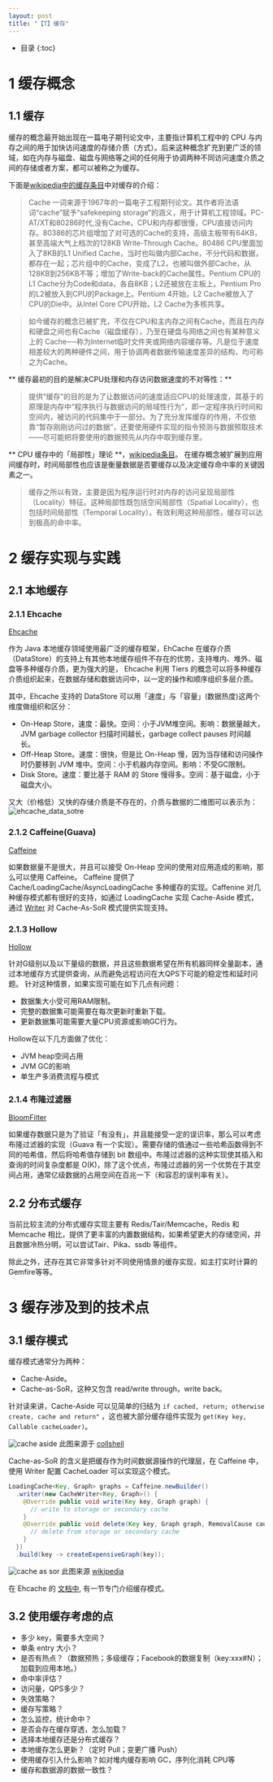 ```yaml
---
layout: post
title: "【T】缓存"
---
```


* 目录
{:toc}


# 1 缓存概念
## 1.1 缓存

缓存的概念最开始出现在一篇电子期刊论文中，主要指计算机工程中的 CPU 与内存之间的用于加快访问速度的存储介质（方式）。后来这种概念扩充到更广泛的领域，如在内存与磁盘、磁盘与网络等之间的任何用于协调两种不同访问速度介质之间的存储或者方案，都可以被称之为缓存。


下面是[wikipedia中的缓存条目](https://zh.wikipedia.org/wiki/%E7%BC%93%E5%AD%98)中对缓存的介绍：

> Cache 一词来源于1967年的一篇电子工程期刊论文。其作者将法语词“cache”赋予“safekeeping storage”的涵义，用于计算机工程领域。PC-AT/XT和80286时代,没有Cache，CPU和内存都很慢，CPU直接访问内存。80386的芯片组增加了对可选的Cache的支持，高级主板带有64KB，甚至高端大气上档次的128KB Write-Through Cache。80486 CPU里面加入了8KB的L1 Unified Cache，当时也叫做内部Cache，不分代码和数据，都存在一起；芯片组中的Cache，变成了L2，也被叫做外部Cache，从128KB到256KB不等；增加了Write-back的Cache属性。Pentium CPU的L1 Cache分为Code和data，各自8KB；L2还被放在主板上。Pentium Pro的L2被放入到CPU的Package上。Pentium 4开始，L2 Cache被放入了CPU的Die中。从Intel Core CPU开始，L2 Cache为多核共享。

> 如今缓存的概念已被扩充，不仅在CPU和主内存之间有Cache，而且在内存和硬盘之间也有Cache（磁盘缓存），乃至在硬盘与网络之间也有某种意义上的 Cache──称为Internet临时文件夹或网络内容缓存等。凡是位于速度相差较大的两种硬件之间，用于协调两者数据传输速度差异的结构，均可称之为Cache。



** 缓存最初的目的是解决CPU处理和内存访问数据速度的不对等性：**

> 提供“缓存”的目的是为了让数据访问的速度适应CPU的处理速度，其基于的原理是内存中“程序执行与数据访问的局域性行为”，即一定程序执行时间和空间内，被访问的代码集中于一部分。为了充分发挥缓存的作用，不仅依靠“暂存刚刚访问过的数据”，还要使用硬件实现的指令预测与数据预取技术——尽可能把将要使用的数据预先从内存中取到缓存里。


** CPU 缓存中的「局部性」理论 **，[wikipedia条目](https://zh.wikipedia.org/wiki/CPU%E7%BC%93%E5%AD%98)。 在缓存概念被扩展到应用间缓存时，时间局部性也应该是衡量数据是否要缓存以及决定缓存命中率的关键因素之一。

> 缓存之所以有效，主要是因为程序运行时对内存的访问呈现局部性（Locality）特征。这种局部性既包括空间局部性（Spatial Locality），也包括时间局部性（Temporal Locality）。有效利用这种局部性，缓存可以达到极高的命中率。




# 2 缓存实现与实践

## 2.1 本地缓存

### 2.1.1 Ehcache

[Ehcache](http://ehcache.org/)

作为 Java 本地缓存领域使用最广泛的缓存框架，EhCache 在缓存介质（DataStore）的支持上有其他本地缓存组件不存在的优势，支持堆内、堆外、磁盘等多种缓存介质，更为强大的是， Ehcache 利用 Tiers 的概念可以将多种缓存介质组织起来，在数据存储和数据访问中，以一定的操作和顺序组织多层介质。

其中，Ehcache 支持的 DataStore 可以用「速度」与「容量」(数据热度)这两个维度做组织和区分：

* On-Heap Store，速度：最快。空间：小于JVM堆空间。影响：数据量越大，JVM garbage collector 扫描时间越长，garbage collect pauses 时间越长。
* Off-Heap Store。速度：很快，但是比 On-Heap 慢，因为当存储和访问操作时仍要移到 JVM 堆中。空间：小于机器内存空间。影响：不受GC限制。
* Disk Store。速度：要比基于 RAM 的 Store 慢得多。空间：基于磁盘，小于磁盘大小。

又大（价格低）又快的存储介质是不存在的，介质与数据的二维图可以表示为：
![ehcache_data_sotre](../resource/cache/ehcache_data_sotre.png)

### 2.1.2 Caffeine(Guava)

[Caffeine](https://github.com/ben-manes/caffeine/wiki)

如果数据量不是很大，并且可以接受 On-Heap 空间的使用对应用造成的影响，那么可以使用 Caffeine。
Caffeine 提供了 Cache/LoadingCache/AsyncLoadingCache 多种缓存的实现。Caffenine 对几种缓存模式都有很好的支持，如通过 LoadingCache 实现 Cache-Aside 模式，通过 [Writer](https://github.com/ben-manes/caffeine/wiki/Writer) 对 Cache-As-SoR 模式提供实现支持。

### 2.1.3 Hollow

[Hollow](https://github.com/Netflix/hollow)

针对G级别以及以下量级的数据，并且这些数据希望在所有机器同样全量副本，通过本地缓存方式提供查询，从而避免远程访问在大QPS下可能的稳定性和延时问题。
针对这种情景，如果实现可能在如下几点有问题：

* 数据集大小受可用RAM限制。
* 完整的数据集可能需要在每次更新时重新下载。
* 更新数据集可能需要大量CPU资源或影响GC行为。

Hollow在以下几方面做了优化：
* JVM heap空间占用
* JVM GC的影响
* 单生产多消费流程与模式

### 2.1.4 布隆过滤器

[BloomFilter](https://zh.wikipedia.org/zh-hans/%E5%B8%83%E9%9A%86%E8%BF%87%E6%BB%A4%E5%99%A8)

如果缓存数据只是为了验证「有没有」，并且能接受一定的误识率，那么可以考虑布隆过滤器的实现（Guava 有一个实现）。需要存储的值通过一些哈希函数得到不同的哈希值，然后将哈希值存储到 bit 数组中。布隆过滤器的这种实现使其插入和查询的时间复杂度都是 O(K)，除了这个优点，布隆过滤器的另一个优势在于其空间占用，通常亿级数据的占用空间在百兆一下（和容忍的误判率有关）。

## 2.2 分布式缓存

当前比较主流的分布式缓存实现主要有 Redis/Tair/Memcache，Redis 和 Memcache 相比，提供了更丰富的内置数据结构，如果希望更大的存储空间，并且数据冷热分明，可以尝试Tair、Pika、ssdb 等组件。

除此之外，还存在其它非常多针对不同使用情景的缓存实现，如主打实时计算的Gemfire等等。

# 3 缓存涉及到的技术点

## 3.1 缓存模式

缓存模式通常分为两种：
* Cache-Aside。
* Cache-as-SoR，这种又包含 read/write through，write back。

针对读来讲，Cache-Aside 可以见简单的归结为 `if cached, return; otherwise create, cache and return"`	，这也被大部分缓存组件实现为 `get(Key key, Callable cacheLoader)`。

![cache aside](../resource/cache/cache_aside.png)
此图来源于 [collshell](https://coolshell.cn/articles/17416.html)

Cache-as-SoR 的含义是把缓存作为时间数据源操作的代理层，在 Caffeine 中，使用 Writer 配置 CacheLoader 可以实现这个模式。

```java
LoadingCache<Key, Graph> graphs = Caffeine.newBuilder()
  .writer(new CacheWriter<Key, Graph>() {
    @Override public void write(Key key, Graph graph) {
      // write to storage or secondary cache
    }
    @Override public void delete(Key key, Graph graph, RemovalCause cause) {
      // delete from storage or secondary cache
    }
  })
  .build(key -> createExpensiveGraph(key));
```

![cache as sor](../resource/cache/read_write_through.png)
此图来源 [wikipedia](https://en.wikipedia.org/wiki/Cache_(computing)#Writing_policies)



在 Ehcache 的 [文档中](http://www.ehcache.org/documentation/3.5/caching-patterns.html), 有一节专门介绍缓存模式。

## 3.2 使用缓存考虑的点


* 多少 key，需要多大空间？
* 单条 entry 大小？
* 是否有热点？（数据预热；多级缓存；Facebook的数据复制（key:xxx#N）；加载到应用本地。）
* 命中率评估？
* 访问量，QPS多少？
* 失效策略？
* 缓存写策略？
* 怎么监控，统计命中？
* 是否会存在缓存穿透，怎么加载？
* 选择本地缓存还是分布式缓存？
* 本地缓存怎么更新？（定时 Pull；变更广播 Push）
* 使用缓存引入什么影响？如对堆内缓存影响 GC，序列化消耗 CPU等
* 缓存和数据源的数据一致性？